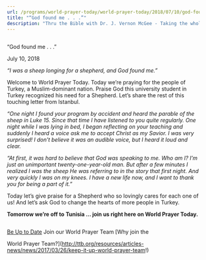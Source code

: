 ```yaml
---
url: /programs/world-prayer-today/world-prayer-today/2018/07/10/god-found-me-.-.--
title: "“God found me . . .”"
description: "Thru the Bible with Dr. J. Vernon McGee - Taking the whole Word to the whole world"
---
```







## 
 “God found me . . .”


July 10, 2018




*“I was a sheep longing for a shepherd, and God found me.”*


Welcome to World Prayer Today. Today we’re praying for the people of Turkey, a Muslim-dominant nation. Praise God this university student in Turkey recognized his need for a Shepherd. Let’s share the rest of this touching letter from Istanbul. 


*“One night I found your program by accident and heard the parable of the sheep in Luke 15. Since that time I have listened to you quite regularly. One night while I was lying in bed, I began reflecting on your teaching and suddenly I heard a voice ask me to accept Christ as my Savior. I was very surprised! I don’t believe it was an audible voice, but I heard it loud and clear.* 


*“At first, it was hard to believe that God was speaking to me. Who am I? I’m just an unimportant twenty-one-year-old man. But after a few minutes I realized I was the sheep He was referring to in the story that first night. And very quickly I was on my knees. I have a new life now, and I want to thank you for being a part of it.”*


Today let’s give praise for a Shepherd who so lovingly cares for each one of us! And let’s ask God to change the hearts of more people in Turkey.


**Tomorrow we’re off to** **Tunisia … join us right here on World Prayer Today.**







## 




[Be Up to Date](http://feeds.feedburner.com/WorldPrayerToday "World Prayer Today RSS Feed")
Join our World Prayer Team
[Why join the  

World Prayer Team?](http://ttb.org/resources/articles-news/news/2017/03/26/keep-it-up-world-prayer-team!)





